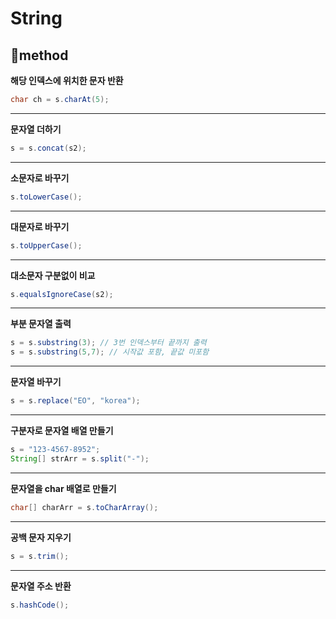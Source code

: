 
# String

## 🍺method

**해당 인덱스에 위치한 문자 반환**
```java
char ch = s.charAt(5);
```
<hr />

**문자열 더하기**
```java
s = s.concat(s2);
```
<hr />

**소문자로 바꾸기**
```java
s.toLowerCase();
```
<hr />

**대문자로 바꾸기**
```java
s.toUpperCase();
```
<hr />

**대소문자 구분없이 비교**
```java
s.equalsIgnoreCase(s2);
```
<hr />

**부분 문자열 출력**
```java
s = s.substring(3); // 3번 인덱스부터 끝까지 출력
s = s.substring(5,7); // 시작값 포함, 끝값 미포함
```
<hr />


**문자열 바꾸기**
```java
s = s.replace("EO", "korea");
```
<hr />

**구분자로 문자열 배열 만들기**
```java
s = "123-4567-8952";
String[] strArr = s.split("-");
```
<hr />

**문자열을 char 배열로 만들기**
```java
char[] charArr = s.toCharArray();
```
<hr />

**공백 문자 지우기**
```java
s = s.trim();
```
<hr />


**문자열 주소 반환** 
```java
s.hashCode();
```

